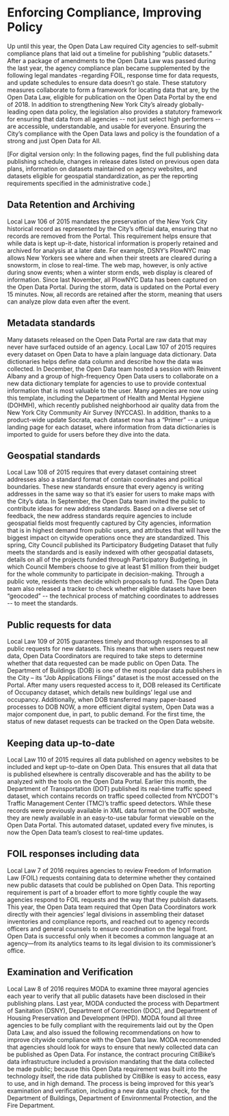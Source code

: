 # Enforcing Compliance, Improving Policy

Up until this year, the Open Data Law required City agencies to self-submit compliance plans that laid out a timeline for publishing “public datasets.” After a package of amendments to the Open Data Law was passed during the last year, the agency compliance plan became supplemented by the following legal mandates -regarding FOIL, response time for data requests, and update schedules to ensure data doesn’t go stale. These statutory measures collaborate to form a framework for locating data that are, by the Open Data Law, eligible for publication on the Open Data Portal by the end of 2018. In addition to strengthening New York City’s already globally-leading open data policy, the legislation also provides a statutory framework for ensuring that data from all agencies -- not just select high performers -- are accessible, understandable, and usable for everyone. Ensuring the City’s compliance with the Open Data laws and policy is the foundation of a strong and just Open Data for All.

[For digital version only: In the following pages, find the full publishing data publishing schedule, changes in release dates listed on previous open data plans, information on datasets maintained on agency websites, and datasets eligible for geospatial standardization, as per the reporting requirements specified in the administrative code.]

## Data Retention and Archiving

Local Law 106 of 2015 mandates the preservation of the New York City historical record as represented by the City’s official data, ensuring that no records are removed from the Portal. This requirement helps ensure that while data is kept up-it-date, historical information is properly retained and archived for analysis at a later date. For example, DSNY’s PlowNYC map allows New Yorkers see where and when their streets are cleared during a snowstorm, in close to real-time. The web map, however, is only active during snow events; when a winter storm ends, web display is cleared of information. Since last November, all PlowNYC Data has been captured on the Open Data Portal. During the storm, data is updated on the Portal every 15 minutes. Now, all records are retained after the storm, meaning that users can analyze plow data even after the event.

## Metadata standards

Many datasets released on the Open Data Portal are raw data that may never have surfaced outside of an agency. Local Law 107 of 2015 requires every dataset on Open Data to have a plain language data dictionary. Data dictionaries helps define data column and describe how the data was collected. In December, the Open Data team hosted a session with Reinvent Albany and a group of high-frequency Open Data users to collaborate on a new data dictionary template for agencies to use to provide contextual information that is most valuable to the user. Many agencies are now using this template, including the Department of Health and Mental Hygiene (DOHMH), which recently published neighborhood air quality data from the New York City Community Air Survey (NYCCAS). In addition, thanks to a product-wide update Socrata, each dataset now has a “Primer” -- a unique landing page for each dataset, where information from data dictionaries is imported to guide for users before they dive into the data.

## Geospatial standards

Local Law 108 of 2015 requires that every dataset containing street addresses also a standard format of contain coordinates and political boundaries. These new standards ensure that every agency is writing addresses in the same way so that it’s easier for users to make maps with the City’s data. In September, the Open Data team invited the public to contribute ideas for new address standards. Based on a diverse  set of feedback, the new address standards require agencies to include geospatial fields most frequently captured by City agencies, information that is in highest demand from public users, and attributes that will have the biggest impact on citywide operations once they are standardized. This spring, City Council published its Participatory Budgeting Dataset that fully meets the standards and is easily indexed with other geospatial datasets, details on all of the projects funded through Participatory Budgeting, in which Council Members choose to give at least $1 million from their budget for the whole community to participate in decision-making. Through a public vote, residents then decide which proposals to fund. The Open Data team also released a tracker to check whether eligible datasets have been “geocoded” -- the technical process of matching coordinates to addresses -- to meet the standards.

## Public requests for data

Local Law 109 of 2015 guarantees timely and thorough responses to all public requests for new datasets. This means that when users request new data, Open Data Coordinators are required to take steps to determine whether that data requested can be made public on Open Data. The Department of Buildings (DOB) is one of the most popular data publishers in the City – its “Job Applications Filings” dataset is the most accessed on the Portal. After many users requested access to it, DOB released its Certificate of Occupancy dataset, which details new buildings’ legal use and occupancy. Additionally, when DOB transferred many paper-based processes to DOB NOW, a more efficient digital system, Open Data was a major component due, in part, to public demand. For the first time, the status of new dataset requests can be tracked on the Open Data website.

## Keeping data up-to-date

Local Law 110 of 2015 requires all data published on agency websites to be included and kept up-to-date on Open Data. This ensures that all data that is published elsewhere is centrally discoverable and has the ability to be analyzed with the tools on the Open Data Portal. Earlier this month, the Department of Transportation (DOT) published its real-time traffic speed dataset, which contains records on traffic speed collected from NYCDOT's Traffic Management Center (TMC)’s traffic speed detectors. While these records were previously available in XML data format on the DOT website, they are newly available in an easy-to-use tabular format viewable on the Open Data Portal. This automated dataset, updated every five minutes, is now the Open Data team’s closest to real-time updates.

## FOIL responses including data

Local Law 7 of 2016 requires agencies to review Freedom of Information Law (FOIL) requests containing data to determine whether they contained new public datasets that could be published on Open Data. This reporting requirement is part of a broader effort to more tightly couple the way agencies respond to FOIL requests and the way that they publish datasets. This year, the Open Data team required that Open Data Coordinators work directly with their agencies’ legal divisions in assembling their dataset inventories and compliance reports, and reached out to agency records officers and general counsels to ensure coordination on the legal front. Open Data is successful only when it becomes a common language at an agency—from its analytics teams to its legal division to its commissioner’s office.

## Examination and Verification

Local Law 8 of 2016 requires MODA to examine three mayoral agencies each year to verify that all public datasets have been disclosed in their publishing plans. Last year, MODA conducted the process with Department of Sanitation (DSNY), Department of Correction (DOC), and Department of Housing Preservation and Development (HPD). MODA found all three agencies to be fully compliant with the requirements laid out by the Open Data Law, and also issued the following recommendations on how to improve citywide compliance with the Open Data law. MODA recommended that agencies should look for ways to ensure that newly collected data can be published as Open Data. For instance, the contract procuring CitiBike’s data infrastructure included a provision mandating that the data collected be made public; because this Open Data requirement was built into the technology itself, the ride data published by CitiBike is easy to access, easy to use, and in high demand. The process is being improved for this year’s examination and verification, including a new data quality check, for the Department of Buildings, Department of Environmental Protection, and the Fire Department.
